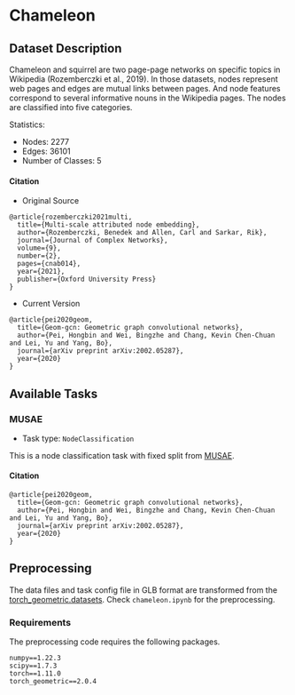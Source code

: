 # Chameleon

## Dataset Description

Chameleon and squirrel are two page-page networks on specific topics in Wikipedia (Rozemberczki et al., 2019). In those datasets, nodes represent web pages and edges are mutual links between pages. And node features correspond to several informative nouns in the Wikipedia pages. The nodes are classified into five categories.


Statistics:
- Nodes: 2277
- Edges: 36101
- Number of Classes: 5

#### Citation
- Original Source
```
@article{rozemberczki2021multi,
  title={Multi-scale attributed node embedding},
  author={Rozemberczki, Benedek and Allen, Carl and Sarkar, Rik},
  journal={Journal of Complex Networks},
  volume={9},
  number={2},
  pages={cnab014},
  year={2021},
  publisher={Oxford University Press}
}
```
- Current Version
```
@article{pei2020geom,
  title={Geom-gcn: Geometric graph convolutional networks},
  author={Pei, Hongbin and Wei, Bingzhe and Chang, Kevin Chen-Chuan and Lei, Yu and Yang, Bo},
  journal={arXiv preprint arXiv:2002.05287},
  year={2020}
}
```

## Available Tasks

  ### MUSAE

- Task type: `NodeClassification`

This is a node classification task with fixed split from [MUSAE](https://github.com/benedekrozemberczki/MUSAE).

#### Citation

```
@article{pei2020geom,
  title={Geom-gcn: Geometric graph convolutional networks},
  author={Pei, Hongbin and Wei, Bingzhe and Chang, Kevin Chen-Chuan and Lei, Yu and Yang, Bo},
  journal={arXiv preprint arXiv:2002.05287},
  year={2020}
}
```

## Preprocessing
The data files and task config file in GLB format are transformed from the [torch_geometric.datasets](https://pytorch-geometric.readthedocs.io/en/latest/modules/datasets.html). Check `chameleon.ipynb` for the preprocessing.


### Requirements

The preprocessing code requires the following packages.

```
numpy==1.22.3
scipy==1.7.3
torch==1.11.0
torch_geometric==2.0.4
```
